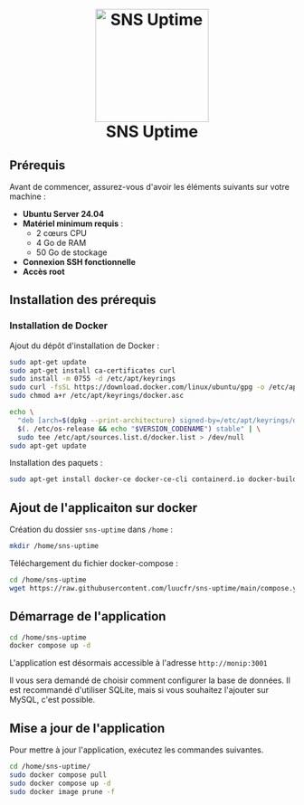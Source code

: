 <h1 align="center">
  <br>
  <a href="#"><img src="https://raw.githubusercontent.com/luucfr/sns-uptime/main/public/icon.png" alt="SNS Uptime" width="200"></a>
  <br>
  SNS Uptime
  <br>
</h1>

## Prérequis

Avant de commencer, assurez-vous d'avoir les éléments suivants sur votre machine :

- **Ubuntu Server 24.04**
- **Matériel minimum requis** :
  - 2 cœurs CPU
  - 4 Go de RAM
  - 50 Go de stockage
- **Connexion SSH fonctionnelle**
- **Accès root**

## Installation des prérequis

### Installation de Docker
Ajout du dépôt d'installation de Docker :
```bash
sudo apt-get update
sudo apt-get install ca-certificates curl
sudo install -m 0755 -d /etc/apt/keyrings
sudo curl -fsSL https://download.docker.com/linux/ubuntu/gpg -o /etc/apt/keyrings/docker.asc
sudo chmod a+r /etc/apt/keyrings/docker.asc

echo \
  "deb [arch=$(dpkg --print-architecture) signed-by=/etc/apt/keyrings/docker.asc] https://download.docker.com/linux/ubuntu \
  $(. /etc/os-release && echo "$VERSION_CODENAME") stable" | \
  sudo tee /etc/apt/sources.list.d/docker.list > /dev/null
sudo apt-get update
```
Installation des paquets :
```bash
sudo apt-get install docker-ce docker-ce-cli containerd.io docker-buildx-plugin docker-compose-plugin
```

## Ajout de l'applicaiton sur docker

Création du dossier `sns-uptime` dans `/home` :
```bash
mkdir /home/sns-uptime
```

Téléchargement du fichier docker-compose :
```bash
cd /home/sns-uptime
wget https://raw.githubusercontent.com/luucfr/sns-uptime/main/compose.yaml
```

## Démarrage de l'application
```bash
cd /home/sns-uptime
docker compose up -d
```
L'application est désormais accessible à l'adresse ``http://monip:3001``

Il vous sera demandé de choisir comment configurer la base de données. Il est recommandé d'utiliser SQLite, mais si vous souhaitez l'ajouter sur MySQL, c'est possible.

## Mise a jour de l'application
Pour mettre à jour l'application, exécutez les commandes suivantes.
```bash
cd /home/sns-uptime/
sudo docker compose pull
sudo docker compose up -d
sudo docker image prune -f
```